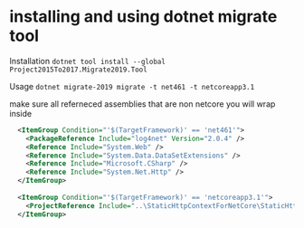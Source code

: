 # installing and using dotnet migrate tool

Installation
`dotnet tool install --global Project2015To2017.Migrate2019.Tool`


Usage
`dotnet migrate-2019 migrate -t net461 -t netcoreapp3.1`

make sure all referneced assemblies that are non netcore you will wrap inside
```XML
  <ItemGroup Condition="'$(TargetFramework)' == 'net461'">
    <PackageReference Include="log4net" Version="2.0.4" />
    <Reference Include="System.Web" />
    <Reference Include="System.Data.DataSetExtensions" />
    <Reference Include="Microsoft.CSharp" />
    <Reference Include="System.Net.Http" />
  </ItemGroup>
  
  <ItemGroup Condition="'$(TargetFramework)' == 'netcoreapp3.1'">
    <ProjectReference Include="..\StaticHttpContextForNetCore\StaticHttpContextForNetCore.csproj" />
  </ItemGroup>
```


